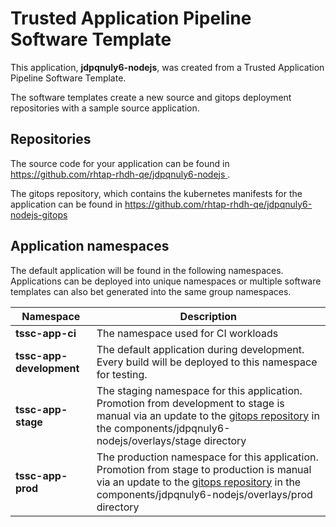 # Trusted Application Pipeline Software Template

This application, **jdpqnuly6-nodejs**, was created from a Trusted Application Pipeline Software Template.

The software templates create a new source and gitops deployment repositories with a sample source application. 

## Repositories

The source code for your application can be found in [https://github.com/rhtap-rhdh-qe/jdpqnuly6-nodejs ](https://github.com/rhtap-rhdh-qe/jdpqnuly6-nodejs ).
 
The gitops repository, which contains the kubernetes manifests for the application can be found in 
[https://github.com/rhtap-rhdh-qe/jdpqnuly6-nodejs-gitops ](https://github.com/rhtap-rhdh-qe/jdpqnuly6-nodejs-gitops ) 

## Application namespaces 

The default application will be found in the following namespaces. Applications can be deployed into unique namespaces or multiple software templates can also bet generated into the same group namespaces.  

|  Namespace   |  Description   |  
| -------- | -------- |
| **tssc-app-ci** | The namespace used for CI workloads |
| **tssc-app-development** | The default application during development. Every build will be deployed to this namespace for testing. |
| **tssc-app-stage** | The staging namespace for this application. Promotion from development to stage is manual via an update to the [gitops repository](https://github.com/rhtap-rhdh-qe/jdpqnuly6-nodejs-gitops ) in the components/jdpqnuly6-nodejs/overlays/stage directory |
| **tssc-app-prod** | The production namespace for this application. Promotion from stage to production is manual via an update to the [gitops repository](https://github.com/rhtap-rhdh-qe/jdpqnuly6-nodejs-gitops ) in the components/jdpqnuly6-nodejs/overlays/prod directory |